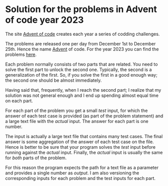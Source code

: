 # Solution for the problems in Advent of code year 2023

The site [Advent of code](https://adventofcode.com/) creates each year a series of codding challenges.

The problems are released one per day from December 1st to December 25th. Hence the name [Advent](https://en.wikipedia.org/wiki/Advent) of code. For the year 2023 you can find the problems [here](https://adventofcode.com/2023).

Each problem normally consists of two parts that are related. You need to solve the first part to unlock the second one.
Typically, the second is a generalization of the first. So, if you solve the first in a good enough way; the second one should be almost immediately.

Having said that, frequently, when I reach the second part; I realize that my solution was not general enough and I end up spending almost equal time on each part.

For each part of the problem you get a small _test_ input, for which the answer of each test case is provided (as part of the problem statement) and a large text file with the _actual_ input.
The answer for each part is one number.

The input is actually a large text file that contains many test cases.
The final answer is some aggregation of the answer of each test case on the file.
Hence is better to be sure that your program solves the _test_ input before running against the _actual_ input.
Finally, the _actual_ input is usually the same for _both_ parts of the problem.

For this reason the program expects the path for a text file as a parameter and provides a single number as _output_.
I am also versioning the corresponding inputs for each problem and the test inputs for each part.
